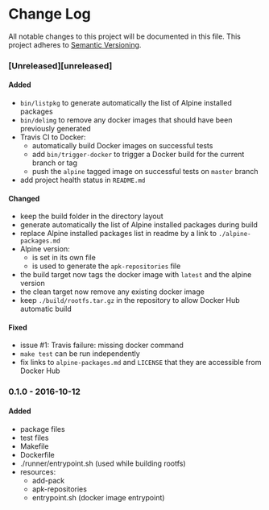 # Change Log
All notable changes to this project will be documented in this file.
This project adheres to [Semantic Versioning](http://semver.org/).

### [Unreleased][unreleased]

#### Added
- `bin/listpkg` to generate automatically the list of Alpine installed packages
- `bin/delimg` to remove any docker images that should have been previously generated
- Travis CI to Docker:
    - automatically build Docker images on successful tests
    - add `bin/trigger-docker` to trigger a Docker build for the current branch or tag
    - push the `alpine` tagged image on successful tests on `master` branch
- add project health status in `README.md`

#### Changed
- keep the build folder in the directory layout
- generate automatically the list of Alpine installed packages during build
- replace Alpine installed packages list in readme by a link to `./alpine-packages.md`
- Alpine version:
    - is set in its own file
    - is used to generate the `apk-repositories` file
- the build target now tags the docker image with `latest` and  the alpine version
- the clean target now remove any existing docker image
- keep `./build/rootfs.tar.gz` in the repository to allow Docker Hub automatic build

#### Fixed
- issue #1: Travis failure: missing docker command
- `make test` can be run independently
- fix links to `alpine-packages.md` and `LICENSE` that they are accessible from Docker Hub

### 0.1.0 - 2016-10-12
#### Added
- package files
- test files
- Makefile
- Dockerfile
- ./runner/entrypoint.sh (used while building rootfs)
- resources:    
    - add-pack
    - apk-repositories
    - entrypoint.sh (docker image entrypoint)

